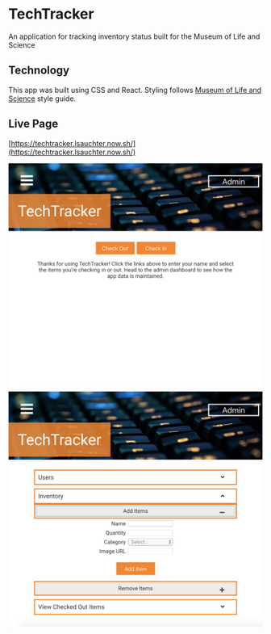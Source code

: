 # TechTracker
An application for tracking inventory status built for the Museum of Life and Science

## Technology
This app was built using CSS and React. Styling follows [Museum of Life and Science](https://lifeandscience.org) style guide.

## Live Page
[https://techtracker.lsauchter.now.sh/](https://techtracker.lsauchter.now.sh/)

<img src="public/ScreenShot1.png" width="640"/>
<img src="public/ScreenShot2.png" width="640"/>